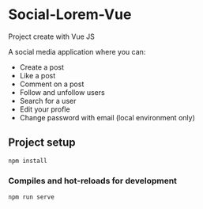 # Social-Lorem-Vue

Project create with Vue JS

A social media application where you can:

- Create a post
- Like a post
- Comment on a post
- Follow and unfollow users
- Search for a user
- Edit your profle
- Change password with email (local environment only)

## Project setup
```
npm install
```

### Compiles and hot-reloads for development
```
npm run serve
```
